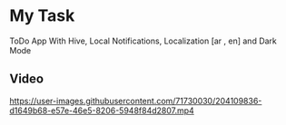 # My Task

 ToDo App With Hive, Local Notifications, Localization [ar , en] and Dark Mode
 
 ## Video 
 
 
https://user-images.githubusercontent.com/71730030/204109836-d1649b68-e57e-46e5-8206-5948f84d2807.mp4

